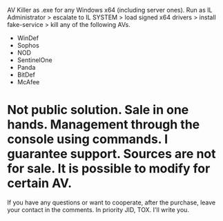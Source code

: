 AV Killer as .exe for any Windows x64 (including server ones).
Run as IL Administrator > escalate to IL SYSTEM > load signed x64 drivers > install fake-service > kill any of the following AVs.
+ WinDef
+ Sophos
+ NOD
+ SentinelOne
+ Panda
+ BitDef
+ McAfee

Not public solution.
Sale in one hands.
Management through the console using commands.
I guarantee support.
Sources are not for sale.
It is possible to modify for certain AV.
=======================================================
If you have any questions or want to cooperate, after the purchase, leave your contact in the comments. In priority JID, TOX.
I'll write you.
